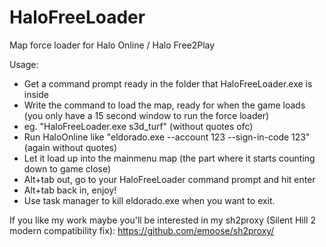# HaloFreeLoader
Map force loader for Halo Online / Halo Free2Play

Usage:
- Get a command prompt ready in the folder that HaloFreeLoader.exe is inside
- Write the command to load the map, ready for when the game loads (you only have a 15 second window to run the force loader)
- eg. "HaloFreeLoader.exe s3d_turf" (without quotes ofc)
- Run HaloOnline like "eldorado.exe --account 123 --sign-in-code 123" (again without quotes)
- Let it load up into the mainmenu map (the part where it starts counting down to game close)
- Alt+tab out, go to your HaloFreeLoader command prompt and hit enter
- Alt+tab back in, enjoy!
- Use task manager to kill eldorado.exe when you want to exit.

If you like my work maybe you'll be interested in my sh2proxy (Silent Hill 2 modern compatibility fix): https://github.com/emoose/sh2proxy/
